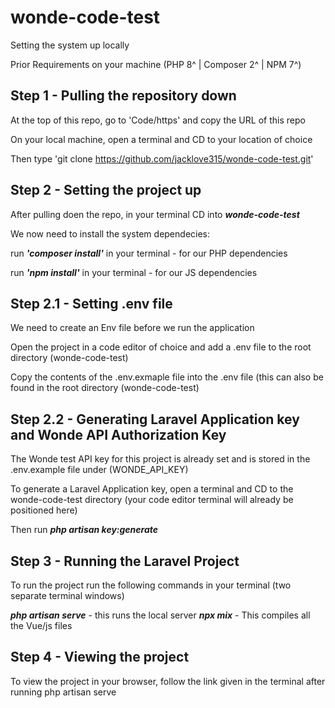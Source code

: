 # wonde-code-test
Setting the system up locally

Prior Requirements on your machine 
(PHP 8^ | Composer 2^ | NPM 7^)

## Step 1 - Pulling the repository down

At the top of this repo, go to 'Code/https' and copy the URL of this repo

On your local machine, open a terminal and CD to your location of choice

Then type 'git clone https://github.com/jacklove315/wonde-code-test.git'

## Step 2 - Setting the project up

After pulling doen the repo, in your terminal CD into ***wonde-code-test***

We now need to install the system dependecies:

  run ***'composer install'*** in your terminal - for our PHP dependencies
  
  run ***'npm install'*** in your terminal - for our JS dependencies
  
## Step 2.1 - Setting .env file 

We need to create an Env file before we run the application

Open the project in a code editor of choice and add a .env file to the root directory (wonde-code-test)

Copy the contents of the .env.exmaple file into the .env file (this can also be found in the root directory (wonde-code-test)

## Step 2.2 - Generating Laravel Application key and Wonde API Authorization Key

The Wonde test API key for this project is already set and is stored in the .env.example file under (WONDE_API_KEY)

To generate a Laravel Application key, open a terminal and CD to the wonde-code-test directory (your code editor terminal will already be positioned here)

Then run ***php artisan key:generate***

## Step 3 - Running the Laravel Project

To run the project run the following commands in your terminal (two separate terminal windows)

***php artisan serve*** - this runs the local server
***npx mix*** - This compiles all the Vue/js files

## Step 4 - Viewing the project

To view the project in your browser, follow the link given in the terminal after running php artisan serve
